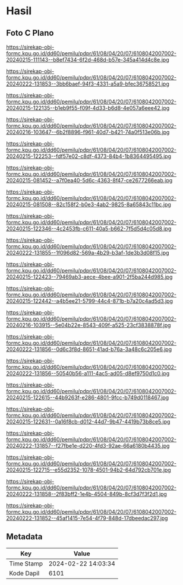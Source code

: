 # Hasil

## Foto C Plano

https://sirekap-obj-formc.kpu.go.id/dd60/pemilu/pdpr/61/08/04/20/07/6108042007002-20240215-111143--b8ef7434-6f2d-468d-b57e-345a414d4c8e.jpg

https://sirekap-obj-formc.kpu.go.id/dd60/pemilu/pdpr/61/08/04/20/07/6108042007002-20240222-131853--3bb6baef-94f3-4331-a5a9-bfec36758521.jpg

https://sirekap-obj-formc.kpu.go.id/dd60/pemilu/pdpr/61/08/04/20/07/6108042007002-20240215-122135--b1eb9f55-f09f-4d33-b6d8-4e057a6eee42.jpg

https://sirekap-obj-formc.kpu.go.id/dd60/pemilu/pdpr/61/08/04/20/07/6108042007002-20240216-103647--6b2f8896-f961-40d7-b421-74a0f513e06b.jpg

https://sirekap-obj-formc.kpu.go.id/dd60/pemilu/pdpr/61/08/04/20/07/6108042007002-20240215-122253--fdf57e02-c8df-4373-84b4-1b8364495495.jpg

https://sirekap-obj-formc.kpu.go.id/dd60/pemilu/pdpr/61/08/04/20/07/6108042007002-20240215-081452--a7f0ea40-5d6c-4363-8f47-ce2677266eab.jpg

https://sirekap-obj-formc.kpu.go.id/dd60/pemilu/pdpr/61/08/04/20/07/6108042007002-20240215-081508--82c158f2-b0e3-4ab2-9825-8a65843c11bc.jpg

https://sirekap-obj-formc.kpu.go.id/dd60/pemilu/pdpr/61/08/04/20/07/6108042007002-20240215-122346--4c2453fb-c611-40a5-b662-7f5d5d4c05d8.jpg

https://sirekap-obj-formc.kpu.go.id/dd60/pemilu/pdpr/61/08/04/20/07/6108042007002-20240222-131855--1f096d82-569a-4b29-b3af-1de3b3d08f15.jpg

https://sirekap-obj-formc.kpu.go.id/dd60/pemilu/pdpr/61/08/04/20/07/6108042007002-20240215-122423--79469ab3-aece-4bee-a901-2f5ba244d985.jpg

https://sirekap-obj-formc.kpu.go.id/dd60/pemilu/pdpr/61/08/04/20/07/6108042007002-20240215-122442--a4b5ee21-5799-44c4-871b-b7a20c4ad5d3.jpg

https://sirekap-obj-formc.kpu.go.id/dd60/pemilu/pdpr/61/08/04/20/07/6108042007002-20240216-103915--5e04b22e-8543-409f-a525-23cf3838878f.jpg

https://sirekap-obj-formc.kpu.go.id/dd60/pemilu/pdpr/61/08/04/20/07/6108042007002-20240222-131856--0d6c3f8d-8651-41ad-b76a-3a48c6c205e6.jpg

https://sirekap-obj-formc.kpu.go.id/dd60/pemilu/pdpr/61/08/04/20/07/6108042007002-20240222-131856--50540b56-a111-4ac5-ad05-d8ef9750d1c0.jpg

https://sirekap-obj-formc.kpu.go.id/dd60/pemilu/pdpr/61/08/04/20/07/6108042007002-20240215-122615--44b9263f-e286-4801-9fcc-b749d0118467.jpg

https://sirekap-obj-formc.kpu.go.id/dd60/pemilu/pdpr/61/08/04/20/07/6108042007002-20240215-122631--0a16f8cb-d012-44d7-9b47-4419b73b8ce5.jpg

https://sirekap-obj-formc.kpu.go.id/dd60/pemilu/pdpr/61/08/04/20/07/6108042007002-20240222-131857--f27fbe1e-d220-4fd3-92ae-66a6180b4435.jpg

https://sirekap-obj-formc.kpu.go.id/dd60/pemilu/pdpr/61/08/04/20/07/6108042007002-20240215-122715--e55d2352-1078-4501-94b2-64d792cb701e.jpg

https://sirekap-obj-formc.kpu.go.id/dd60/pemilu/pdpr/61/08/04/20/07/6108042007002-20240222-131858--2f83bff2-1e4b-4504-849b-8cf3d7f3f2d1.jpg

https://sirekap-obj-formc.kpu.go.id/dd60/pemilu/pdpr/61/08/04/20/07/6108042007002-20240222-131852--45af1415-7e54-4f79-848d-17dbeedac297.jpg


## Metadata

| Key        | Value               |
| ---------- | ------------------- |
| Time Stamp | 2024-02-22 14:03:34 |
| Kode Dapil | 6101                |



